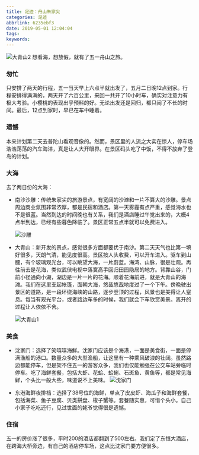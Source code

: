 ```yaml
---
title: 足迹：舟山朱家尖
categories: 足迹
abbrlink: 6235ebf3
date: 2019-05-01 12:04:04
tags:
keywords:
---
```

![大青山2](https://i.loli.net/2019/05/05/5cce71d6f0683.jpg)
想看海，想放假，就有了五一舟山之旅。

<!--more-->
### 匆忙

只安排了两天的行程，五一当天早上六点半就出发了，五月二日晚12点到家。行程安排得满满的，两天开了六百公里，来回一共开了10小时车，确实对注意力有极大考验。小樱桃的表现出乎预料的好。无论出发还是回归，都只闹了不长的时间。最后，12点到家时，早已在车中睡着。

### 遗憾

本来计划第二天去普陀山看观音像的。然而，景区里的人流之大实在惊人，停车场浩浩荡荡的汽车海洋，真是让人大开眼界。在景区码头吃了中饭，不得不放弃了登岛的计划。

### 大海

去了两日份的大海：

* 南沙沙雕：传统朱家尖的旅游景点，有宽阔的沙滩和一片不算大的沙雕。景点周边商业氛围非常浓厚，都是民宿和酒店。第一天雾霾有点严重，感觉海水也不是很蓝。当然到达的时间晚也有关系，我们是酒店睡过午觉出来的，大概4点半到达，已经有些暮色降临了。景区正常五点半就可以免费进入。

  ![沙雕](https://i.loli.net/2019/05/05/5cce71e79a2d3.jpg)

* 大青山：新开发的景点，感觉很多方面都要优于南沙。第二天天气也比第一填好很多，天朗气清，能见度很高。景区按人头收费，可以开车进入。驱车到山腰，有个玻璃观光台，可以眺望大海，一片蔚蓝。海湾、山脉，很是壮观。再往前去是花海，类似武侠电视中落寞高手回归田园隐居的地方。背靠山谷，门前小径通向小湖，湖边是一片一片的花海。顺着花海前进，就是大青山的海滩。我们在这里支起帐篷，面朝大海，悠哉悠哉地度过了一个下午。傍晚驶出景区的道路，是一段环绕海峡的山路，逐步登顶的过程，风景也是美得让人窒息。每当有观光平台，或者路边车多的时候，我们就会下车欣赏美景。离开的过程让人依依不舍。

  ![大青山1](https://i.loli.net/2019/05/05/5cce71b4d4418.jpg)

### 美食

* 沈家门：选择了笑嘻嘻海鲜。沈家门应该是个海港，一面是美食街，一面是停满渔船的港口。数量众多的大型渔船，让这里有一种乘风破浪的壮阔。虽然路边都能停车，但是架不住五一的游客众多，我们也仅能勉强在公交车站旁临时停车。吃了海鲜套餐，包括大虾、花蛤、蛤蜊、石斑鱼、黄鱼等，都是常见海鲜，个头比一般大些，味道说不上美味。
![沈家门](https://i.loli.net/2019/05/05/5cceaaa2db338.jpeg")

* 东港海鲜夜排档：选择了38号位的海鲜，单点了皮皮虾、海瓜子和海鲜套餐，包括海菜、鱼子豆腐、贝类拼盘、梭子蟹等。套餐随实惠，可惜个头小。自己小家子吃吃还行，见过世面的姥爷觉得很是遗憾。

### 住宿

五一的房价涨了很多，平时200的酒店都翻到了500左右。我们定了东恒大酒店，在跨海大桥旁边，有自己的酒店停车场，这点比沈家门要方便很多。

